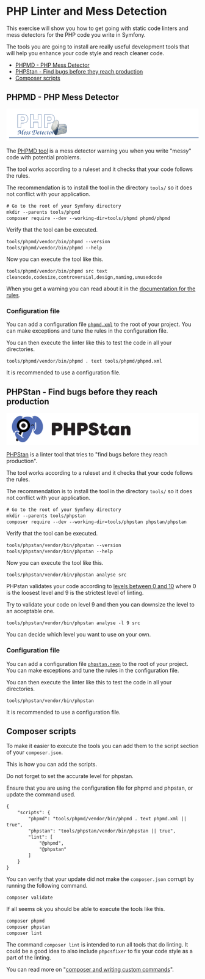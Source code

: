 <!--
---
author: mos
revision:
    "2023-04-11": "(B, mos) Work through and updated."
    "2022-03-27": "(A, mos) First release."
---
-->
PHP Linter and Mess Detection
==========================

This exercise will show you how to get going with static code linters and mess detectors for the PHP code you write in Symfony.

The tools you are going to install are really useful development tools that will help you enhance your code style and reach cleaner code.

* [PHPMD - PHP Mess Detector](#PHPMD---PHP-Mess-Detector)
* [PHPStan - Find bugs before they reach production](#PHPStan---Find-bugs-before-they-reach-production)
* [Composer scripts](#Composer-scripts)



PHPMD - PHP Mess Detector
--------------------------

![phpmd logo](.img/phpmd.png)

The [PHPMD tool](https://phpmd.org/) is a mess detector warning you when you write "messy" code with potential problems.

The tool works according to a ruleset and it checks that your code follows the rules.  

The recommendation is to install the tool in the directory `tools/` so it does not conflict with your application.

```
# Go to the root of your Symfony directory
mkdir --parents tools/phpmd
composer require --dev --working-dir=tools/phpmd phpmd/phpmd
```

Verify that the tool can be executed.

```
tools/phpmd/vendor/bin/phpmd --version
tools/phpmd/vendor/bin/phpmd --help
```

Now you can execute the tool like this.

```
tools/phpmd/vendor/bin/phpmd src text cleancode,codesize,controversial,design,naming,unusedcode
```

When you get a warning you can read about it in the [documentation for the rules](https://phpmd.org/rules/index.html).



### Configuration file

You can add a configuration file [`phpmd.xml`](phpmd.xml) to the root of your project. You can make exceptions and tune the rules in the configuration file.

You can then execute the linter like this to test the code in all your directories.

```
tools/phpmd/vendor/bin/phpmd . text tools/phpmd/phpmd.xml
```

It is recommended to use a configuration file.



PHPStan - Find bugs before they reach production
--------------------------

![phpstan logo](.img/phpstan.png)

[PHPStan](https://phpstan.org/) is a linter tool that tries to "find bugs before they reach production".

The tool works according to a ruleset and it checks that your code follows the rules.  

The recommendation is to install the tool in the directory `tools/` so it does not conflict with your application.

```
# Go to the root of your Symfony directory
mkdir --parents tools/phpstan
composer require --dev --working-dir=tools/phpstan phpstan/phpstan
```

Verify that the tool can be executed.

```
tools/phpstan/vendor/bin/phpstan --version
tools/phpstan/vendor/bin/phpstan --help
```

Now you can execute the tool like this.

```
tools/phpstan/vendor/bin/phpstan analyse src
```

PHPstan validates your code according to [levels between 0 and 10](https://phpstan.org/user-guide/rule-levels) where 0 is the loosest level and 9 is the strictest level of linting.

Try to validate your code on level 9 and then you can downsize the level to an acceptable one.

```
tools/phpstan/vendor/bin/phpstan analyse -l 9 src
```

You can decide which level you want to use on your own.



### Configuration file

You can add a configuration file [`phpstan.neon`](phpstan.neon) to the root of your project. You can make exceptions and tune the rules in the configuration file.

You can then execute the linter like this to test the code in all your directories.

```
tools/phpstan/vendor/bin/phpstan
```

It is recommended to use a configuration file.


<!--
PHP Copy/Paste Detector (PHPCPD)
--------------------------

[The tool phpcpd](https://github.com/sebastianbergmann/phpcpd) is a "copy and paste detector" for PHP. It analyses the code to find duplicated code which might be a hint of bad coding practice.

The recommendation is to install the tool in the directory `tools/` so it does not conflict with your application.

```
# Go to the root of your Symfony directory
mkdir --parents tools/phpcpd
composer require --working-dir=tools/phpcpd sebastian/phpcpd
```

Verify that the tool can be executed.

```
tools/phpcpd/vendor/bin/phpcpd --version
tools/phpcpd/vendor/bin/phpcpd --help
```

Now you can execute the tool like this.

```
tools/phpcpd/vendor/bin/phpcpd src
```
-->



Composer scripts
--------------------------

To make it easier to execute the tools you can add them to the script section of your `composer.json`.

This is how you can add the scripts.

Do not forget to set the accurate level for phpstan.

Ensure that you are using the configuration file for phpmd and phpstan, or update the command used.

<!--
        "phpcpd": "tools/phpcpd/vendor/bin/phpcpd src || true",
-->

```
{
    "scripts": {
        "phpmd": "tools/phpmd/vendor/bin/phpmd . text phpmd.xml || true",
        "phpstan": "tools/phpstan/vendor/bin/phpstan || true",
        "lint": [
            "@phpmd",
            "@phpstan"
        ]
    }
}
```

You can verify that your update did not make the `composer.json` corrupt by running the following command.

```
composer validate
```

If all seems ok you should be able to execute the tools like this.

```
composer phpmd
composer phpstan
composer lint
```

The command `composer lint` is intended to run all tools that do linting. It could be a good idea to also include `phpcsfixer` to fix your code style as a part of the linting.

You can read more on "[composer and writing custom commands](https://getcomposer.org/doc/articles/scripts.md#writing-custom-commands)".
